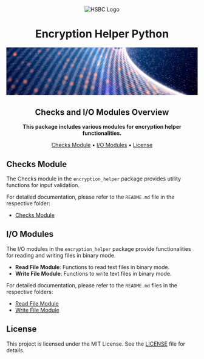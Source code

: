 <!-- markdownlint-disable MD033 MD041 -->
<p align="center">
  <img src="https://www.hsbc.com/-/files/hsbc/header/hsbc-logo-200x25.svg" alt="HSBC Logo" width="200" title="HSBC Logo">
</p>

<h1 align="center">Encryption Helper Python</h1>

<p align="center">
  <img src="../../assets/banner.jpg" alt="Encryption Helper Banner">
</p>

<h2 align="center">Checks and I/O Modules Overview</h2>

<p align="center">
  <strong>This package includes various modules for encryption helper functionalities.</strong>
</p>

<p align="center">
  <a href="#checks-module">Checks Module</a> •
  <a href="#io-modules">I/O Modules</a> •
  <a href="#license">License</a>
</p>
<!-- markdownlint-enable MD033 MD041 -->

## Checks Module

The Checks module in the `encryption_helper` package provides utility functions for input validation.

For detailed documentation, please refer to the `README.md` file in the respective folder:

- [Checks Module](checks/README.md)

## I/O Modules

The I/O modules in the `encryption_helper` package provide functionalities for reading and writing files in binary mode.

- **Read File Module**: Functions to read text files in binary mode.
- **Write File Module**: Functions to write text files in binary mode.

For detailed documentation, please refer to the `README.md` files in the respective folders:

- [Read File Module](io/README.md)
- [Write File Module](io/README.md)

## License

This project is licensed under the MIT License. See the [LICENSE](../../LICENSE) file for details.
